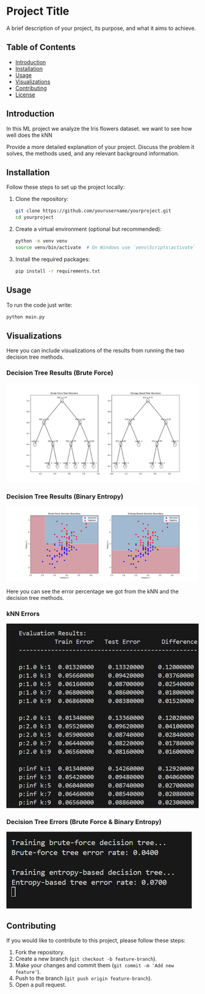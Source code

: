 # Project Title

A brief description of your project, its purpose, and what it aims to achieve.

## Table of Contents

- [Introduction](#introduction)
- [Installation](#installation)
- [Usage](#usage)
- [Visualizations](#visualizations)
- [Contributing](#contributing)
- [License](#license)

## Introduction
In this ML project we analyze the Iris flowers dataset. we want to see how well does the kNN 


Provide a more detailed explanation of your project. Discuss the problem it solves, the methods used, and any relevant background information.

## Installation

Follow these steps to set up the project locally:

1. Clone the repository:
   ```bash
   git clone https://github.com/yourusername/yourproject.git
   cd yourproject
   ```

2. Create a virtual environment (optional but recommended):
   ```bash
   python -m venv venv
   source venv/bin/activate  # On Windows use `venv\Scripts\activate`
   ```

3. Install the required packages:
   ```bash
   pip install -r requirements.txt
   ```

## Usage

To run the code just write:
```bash
python main.py
```

## Visualizations

Here you can include visualizations of the results from running the two decision tree methods. 

### Decision Tree Results (Brute Force)
![Decision Tree Method 1 Visualization](results/decision_tree_figure1_visualization.png)

### Decision Tree Results (Binary Entropy)
![Decision Tree Method 2 Visualization](results/decision_tree_figure2_visualization.png)

Here you can see the error percentage we got from the kNN and the decision tree methods.

### kNN Errors
![kNN Visualization](results/k-NN_errors.png)

### Decision Tree Errors (Brute Force & Binary Entropy)
![Decision Tree Errors](results/decision_tree_errors.png)


## Contributing

If you would like to contribute to this project, please follow these steps:

1. Fork the repository.
2. Create a new branch (`git checkout -b feature-branch`).
3. Make your changes and commit them (`git commit -m 'Add new feature'`).
4. Push to the branch (`git push origin feature-branch`).
5. Open a pull request.

